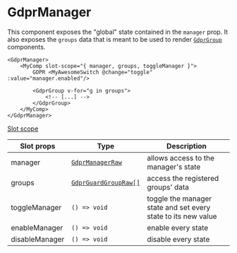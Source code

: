 # GdprManager

This component exposes the "global" state contained in the `manager` prop. It also exposes the `groups` data that is meant to be used to render [`GdprGroup`](/components/GdprGroup) components.

```vue
<GdprManager>
	<MyComp slot-scope="{ manager, groups, toggleManager }">
    	GDPR <MyAwesomeSwitch @change="toggle" :value="manager.enabled"/>
        
        <GdprGroup v-for="g in groups">
        	<!-- [...] -->
        </GdprGroup>
    </MyComp>
</GdprManager>
```

<u>Slot scope</u>

| Slot props     | Type                                                         | Description                                                  |
| -------------- | ------------------------------------------------------------ | ------------------------------------------------------------ |
| manager        | [`GdprManagerRaw`](https://voltra.github.io/gdpr-guard/interfaces/gdprmanagerraw.html) | allows access to the manager's state                         |
| groups         | [`GdprGuardGroupRaw[]`](https://voltra.github.io/gdpr-guard/interfaces/gdprguardgroupraw.html) | access the registered groups' data                           |
| toggleManager  | `() => void`                                                 | toggle the manager state and set every state to its new value |
| enableManager  | `() => void`                                                 | enable every state                                           |
| disableManager | `() => void`                                                 | disable every state                                          |
